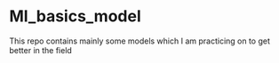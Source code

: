 # Ml_basics_model
This repo contains mainly some models which I am practicing on to get better in the field
